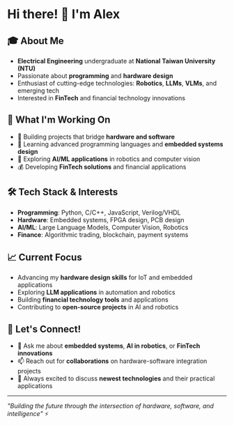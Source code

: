 # Hi there! 👋 I'm Alex

## 🎓 About Me
- **Electrical Engineering** undergraduate at **National Taiwan University (NTU)**
- Passionate about **programming** and **hardware design**
- Enthusiast of cutting-edge technologies: **Robotics**, **LLMs**, **VLMs**, and emerging tech
- Interested in **FinTech** and financial technology innovations

## 🚀 What I'm Working On
- 🔭 Building projects that bridge **hardware and software**
- 🌱 Learning advanced programming languages and **embedded systems design**
- 🤖 Exploring **AI/ML applications** in robotics and computer vision
- 💰 Developing **FinTech solutions** and financial applications

## 🛠️ Tech Stack & Interests
- **Programming**: Python, C/C++, JavaScript, Verilog/VHDL
- **Hardware**: Embedded systems, FPGA design, PCB design
- **AI/ML**: Large Language Models, Computer Vision, Robotics
- **Finance**: Algorithmic trading, blockchain, payment systems

## 📈 Current Focus
- Advancing my **hardware design skills** for IoT and embedded applications
- Exploring **LLM applications** in automation and robotics
- Building **financial technology tools** and applications
- Contributing to **open-source projects** in AI and robotics

## 🤝 Let's Connect!
- 💬 Ask me about **embedded systems**, **AI in robotics**, or **FinTech innovations**
- 📫 Reach out for **collaborations** on hardware-software integration projects
- 🌟 Always excited to discuss **newest technologies** and their practical applications

---
*"Building the future through the intersection of hardware, software, and intelligence"* ⚡
